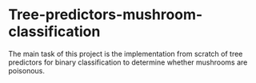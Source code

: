 # Tree-predictors-mushroom-classification
The main task of this project is the implementation from scratch of tree predictors for binary classification to determine whether mushrooms are poisonous. 
